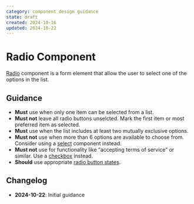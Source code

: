 ```yaml
---
category: component design guidance
state: draft
created: 2024-10-16
updated: 2024-10-22
---
```


# Radio Component

[Radio](https://clarity.design/documentation/radio) component is a form element that allow the user to select one of the options in the list.

## Guidance

- **Must** use when only one item can be selected from a list.
- **Must not** leave all radio buttons unselcted. Mark the first item or most preferred item as selected.
- **Must** use when the list includes at least two mutually exclusive options.
- **Must not** use when more than 6 options are available to choose from. Consider using a [select](https://clarity.design/documentation/select) component instead.
- **Must not** use for functionality like “accepting terms of service” or similar. Use a [checkbox](https://clarity.design/documentation/checkbox) instead.  
- **Should** use appropriate [radio button states](https://clarity.design/documentation/radio#states).

## Changelog

- **2024-10-22**: Initial guidance
